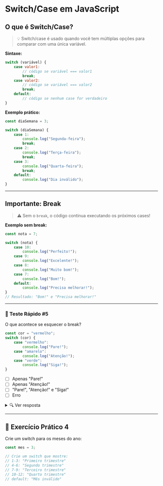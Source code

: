 # Switch/Case em JavaScript

## O que é Switch/Case?

> 💡 Switch/case é usado quando você tem múltiplas opções para comparar com uma única variável.

**Sintaxe:**
```javascript
switch (variável) {
    case valor1:
        // código se variável === valor1
        break;
    case valor2:
        // código se variável === valor2
        break;
    default:
        // código se nenhum case for verdadeiro
}
```

**Exemplo prático:**
```javascript
const diaSemana = 3;

switch (diaSemana) {
    case 1:
        console.log("Segunda-feira");
        break;
    case 2:
        console.log("Terça-feira");
        break;
    case 3:
        console.log("Quarta-feira");
        break;
    default:
        console.log("Dia inválido");
}
```

---

## Importante: Break

> ⚠️ Sem o `break`, o código continua executando os próximos cases!

**Exemplo sem break:**
```javascript
const nota = 7;

switch (nota) {
    case 10:
        console.log("Perfeito!");
    case 9:
        console.log("Excelente!");
    case 8:
        console.log("Muito bom!");
    case 7:
        console.log("Bom!");
    default:
        console.log("Precisa melhorar!");
}
// Resultado: "Bom!" e "Precisa melhorar!"
```

---

### 🎯 Teste Rápido #5
O que acontece se esquecer o break?
```javascript
const cor = "vermelho";
switch (cor) {
    case "vermelho":
        console.log("Pare!");
    case "amarelo":
        console.log("Atenção!");
    case "verde":
        console.log("Siga!");
}
```
- [ ] Apenas "Pare!"
- [ ] Apenas "Atenção!"
- [ ] "Pare!", "Atenção!" e "Siga!"
- [ ] Erro

<details>
<summary>🔍 Ver resposta</summary>

**Resposta:** "Pare!", "Atenção!" e "Siga!" - Sem break, executa todos os cases a partir do match.

</details>

---

## 🧪 Exercício Prático 4

Crie um switch para os meses do ano:
```javascript
const mes = 3;

// Crie um switch que mostre:
// 1-3: "Primeiro trimestre"
// 4-6: "Segundo trimestre"
// 7-9: "Terceiro trimestre"
// 10-12: "Quarto trimestre"
// default: "Mês inválido"
``` 